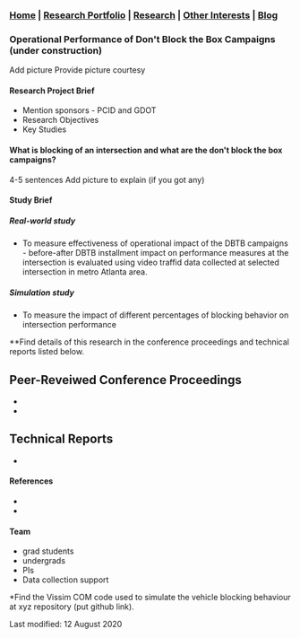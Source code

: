 ### [Home](README.md) | [Research Portfolio](/research.md) | [Research](research_projects.md) | [Other Interests](other_interests.md) | [Blog](blog.md) 

### Operational Performance of Don't Block the Box Campaigns (under construction)
Add picture
Provide picture courtesy

#### Research Project Brief 
- Mention sponsors - PCID and GDOT
- Research Objectives
- Key Studies

#### What is blocking of an intersection and what are the don't block the box campaigns?
4-5 sentences
Add picture to explain (if you got any)

#### Study Brief 

##### Real-world study

- To measure effectiveness of operational impact of the DBTB campaigns - before-after DBTB installment impact on performance measures at the intersection is evaluated using video traffid data collected at selected intersection in metro Atlanta area. 

##### Simulation study
- To measure the impact of different percentages of blocking behavior on intersection performance 


**Find details of this research in the conference proceedings and technical reports listed below. 

Peer-Reveiwed Conference Proceedings
- 
- 
-

Technical Reports 
- 
- 

#### References 
- 
- 


#### Team
- grad students
- undergrads
- PIs
- Data collection support 

*Find the Vissim COM code used to simulate the vehicle blocking behaviour at xyz repository (put github link).

Last modified: 12 August 2020








